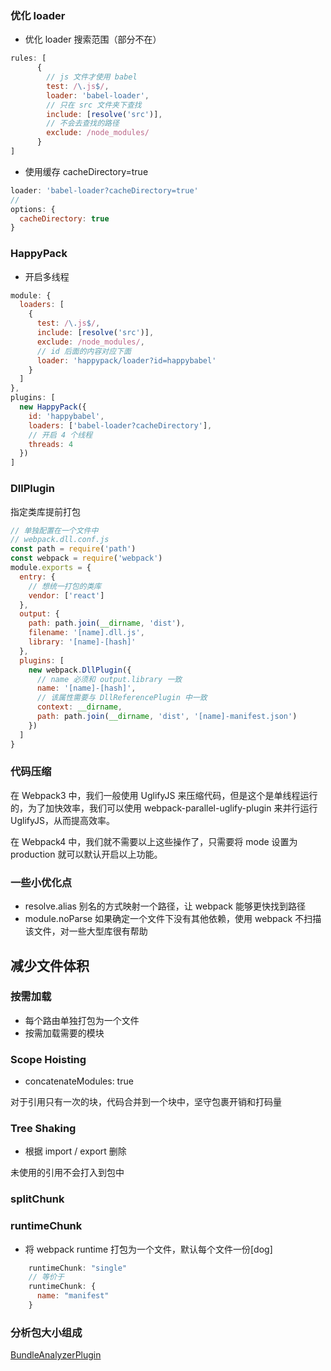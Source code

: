 
### 优化 loader

- 优化 loader 搜索范围（部分不在）
``` javascript
rules: [
      {
        // js 文件才使用 babel
        test: /\.js$/,
        loader: 'babel-loader',
        // 只在 src 文件夹下查找
        include: [resolve('src')],
        // 不会去查找的路径
        exclude: /node_modules/
      }
]
```

- 使用缓存 cacheDirectory=true
``` javascript
loader: 'babel-loader?cacheDirectory=true'
// 
options: {
  cacheDirectory: true
}
```

### HappyPack

- 开启多线程 

``` javascript
module: {
  loaders: [
    {
      test: /\.js$/,
      include: [resolve('src')],
      exclude: /node_modules/,
      // id 后面的内容对应下面
      loader: 'happypack/loader?id=happybabel'
    }
  ]
},
plugins: [
  new HappyPack({
    id: 'happybabel',
    loaders: ['babel-loader?cacheDirectory'],
    // 开启 4 个线程
    threads: 4
  })
]
```


### DllPlugin

指定类库提前打包

``` javascript
// 单独配置在一个文件中
// webpack.dll.conf.js
const path = require('path')
const webpack = require('webpack')
module.exports = {
  entry: {
    // 想统一打包的类库
    vendor: ['react']
  },
  output: {
    path: path.join(__dirname, 'dist'),
    filename: '[name].dll.js',
    library: '[name]-[hash]'
  },
  plugins: [
    new webpack.DllPlugin({
      // name 必须和 output.library 一致
      name: '[name]-[hash]',
      // 该属性需要与 DllReferencePlugin 中一致
      context: __dirname,
      path: path.join(__dirname, 'dist', '[name]-manifest.json')
    })
  ]
}
```


### 代码压缩

在 Webpack3 中，我们一般使用 UglifyJS 来压缩代码，但是这个是单线程运行的，为了加快效率，我们可以使用 webpack-parallel-uglify-plugin 来并行运行 UglifyJS，从而提高效率。

在 Webpack4 中，我们就不需要以上这些操作了，只需要将 mode 设置为 production 就可以默认开启以上功能。


### 一些小优化点  
- resolve.alias 别名的方式映射一个路径，让 webpack 能够更快找到路径
- module.noParse 如果确定一个文件下没有其他依赖，使用 webpack 不扫描该文件，对一些大型库很有帮助


## 减少文件体积

### 按需加载  
- 每个路由单独打包为一个文件
- 按需加载需要的模块


### Scope Hoisting

- concatenateModules: true

对于引用只有一次的块，代码合并到一个块中，坚守包裹开销和打码量


### Tree Shaking

- 根据 import / export 删除

未使用的引用不会打入到包中



### splitChunk


### runtimeChunk

- 将 webpack runtime 打包为一个文件，默认每个文件一份[dog]

``` javascript
    runtimeChunk: "single"
    // 等价于
    runtimeChunk: {
      name: "manifest"
    }

```


### 分析包大小组成

[BundleAnalyzerPlugin](https://www.npmjs.com/package/webpack-bundle-analyzer)